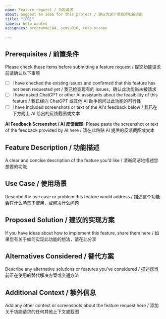 ```yaml
---
name: Feature request / 功能请求
about: Suggest an idea for this project / 建议为这个项目添加新功能
title: "[FR]"
labels: help wanted
assignees: programme184, senyu910, toko-xuanya

---
```


## Prerequisites / 前置条件
Please check these items before submitting a feature request / 提交功能请求前请确认以下事项

- [ ] I have checked the existing issues and confirmed that this feature has not been requested yet / 我已检查现有的 issues，确认此功能尚未被请求
- [ ] I have asked ChatGPT or other AI assistants about the feasibility of this feature / 我已经向 ChatGPT 或其他 AI 助手询问过此功能的可行性
- [ ] I have included screenshots or text of the AI's feedback below / 我已在下方附上 AI 给出的反馈截图或文本

**AI Feedback Screenshot / AI 反馈截图:**
Please paste the screenshot or text of the feedback provided by AI here / 请在此粘贴 AI 提供的反馈截图或文本

## Feature Description / 功能描述
A clear and concise description of the feature you'd like / 清晰简洁地描述您想要的功能

## Use Case / 使用场景
Describe the use case or problem this feature would address / 描述这个功能会在什么场景下使用，或解决什么问题

## Proposed Solution / 建议的实现方案
If you have ideas about how to implement this feature, share them here / 如果您有关于如何实现此功能的想法，请在此分享

## Alternatives Considered / 替代方案
Describe any alternative solutions or features you've considered / 描述您当前正在使用的替代解决方案或变通方法

## Additional Context / 额外信息
Add any other context or screenshots about the feature request here / 添加关于功能请求的任何其他上下文或截图
